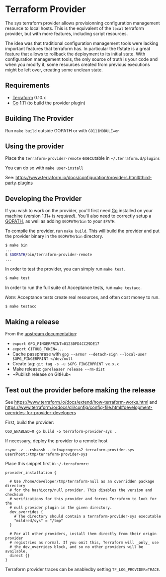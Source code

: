 Terraform Provider
==================

The sys terraform provider allows provisionning configuration management
resource to local hosts. This is the equivalent of the `local` terraform
provider, but with more features, including script resources.

The idea was that traditional configuration management tools were lacking
important features that terraform has. In particular the tfstate is a great
feature that allows to rollback the deployment to its initial state. With
configuration management tools, the only source of truth is your code and when
you modify it, some resources created from previous executions might be left
over, creating some unclean state.


Requirements
------------

-	[Terraform](https://www.terraform.io/downloads.html) 0.10.x
-	[Go](https://golang.org/doc/install) 1.11 (to build the provider plugin)

Building The Provider
---------------------

Run `make build` outside GOPATH or with `GO111MODULE=on`

Using the provider
------------------

Place the `terraform-provider-remote` executable in `~/.terraform.d/plugins`

You can do so with `make user-install`

See: https://www.terraform.io/docs/configuration/providers.html#third-party-plugins

Developing the Provider
-----------------------

If you wish to work on the provider, you'll first need [Go](http://www.golang.org) installed on your machine (version 1.11+ is *required*). You'll also need to correctly setup a [GOPATH](http://golang.org/doc/code.html#GOPATH), as well as adding `$GOPATH/bin` to your `$PATH`.

To compile the provider, run `make build`. This will build the provider and put the provider binary in the `$GOPATH/bin` directory.

```sh
$ make bin
...
$ $GOPATH/bin/terraform-provider-remote
...
```

In order to test the provider, you can simply run `make test`.

```sh
$ make test
```

In order to run the full suite of Acceptance tests, run `make testacc`.

*Note:* Acceptance tests create real resources, and often cost money to run.

```sh
$ make testacc
```

Making a release
----------------

From the [upstream documentation](https://www.terraform.io/docs/registry/providers/publishing.html):

- `export GPG_FINGERPRINT=01230FD4CC29DE17`
- `export GITHUB_TOKEN=...`
- Cache passphrase with `gpg --armor --detach-sign --local-user $GPG_FINGERPRINT </dev/null`
- Create tag: `git tag -s -u $GPG_FINGERPRINT vx.x.x`
- Make release: `goreleaser release --rm-dist`
- ~Publish release on GitHub~

Test out the provider before making the release
-----------------------------------------------

See https://www.terraform.io/docs/extend/how-terraform-works.html and https://www.terraform.io/docs/cli/config/config-file.html#development-overrides-for-provider-developers

First, build the provider:

    CGO_ENABLED=0 go build -o terraform-provider-sys .

If necessary, deploy the provider to a remote host

    rsync -z --rsh=ssh --info=progress2 terraform-provider-sys user@host:/tmp/terraform-provider-sys

Place this snippet first in `~/.terraformrc`:

    provider_installation {

      # Use /home/developer/tmp/terraform-null as an overridden package directory
      # for the hashicorp/null provider. This disables the version and checksum
      # verifications for this provider and forces Terraform to look for the
      # null provider plugin in the given directory.
      dev_overrides {
        # The directory should contain a terraform-provider-sys executable
        "mildred/sys" = "/tmp"
      }

      # For all other providers, install them directly from their origin provider
      # registries as normal. If you omit this, Terraform will _only_ use
      # the dev_overrides block, and so no other providers will be available.
      direct {}
    }

Terraform provider traces can be anabledby setting `TF_LOG_PROVIDER=TRACE`.
